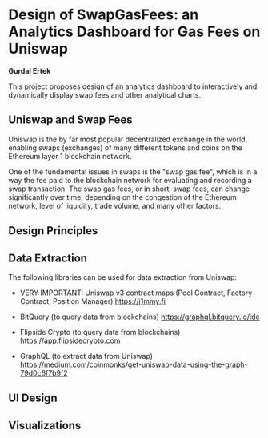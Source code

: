 # Design of SwapGasFees: an Analytics Dashboard for Gas Fees on Uniswap 

**Gurdal Ertek**

This project proposes design of an analytics dashboard to interactively and dynamically display swap fees and other analytical charts.

## Uniswap and Swap Fees

Uniswap is the by far most popular decentralized exchange in the world, enabling swaps (exchanges) of many different tokens and coins on the Ethereum layer 1 blockchain network.

One of the fundamental issues in swaps is the "swap gas fee", which is in a way the fee paid to the blockchain network for evaluating and recording a swap transaction. The swap gas fees, or in short, swap fees, can change significantly over time, depending on the congestion of the Ethereum network, level of liquidity, trade volume, and many other factors. 

## Design Principles


## Data Extraction

The following libraries can be used for data extraction from Uniswap:

* VERY IMPORTANT: Uniswap v3 contract maps (Pool Contract, Factory Contract, Position Manager)
https://j1mmy.fi 

* BitQuery (to query data from blockchains)
https://graphql.bitquery.io/ide

* Flipside Crypto (to query data from blockchains)
https://app.flipsidecrypto.com

* GraphQL (to extract data from Uniswap)
https://medium.com/coinmonks/get-uniswap-data-using-the-graph-79d0c6f7b9f2

## UI Design 


## Visualizations
